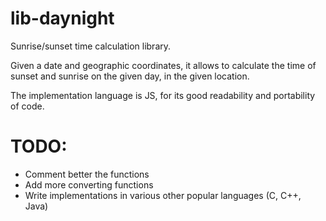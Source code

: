 lib-daynight
============

Sunrise/sunset time calculation library.

Given a date and geographic coordinates, it allows to calculate the time of sunset and sunrise on the given day, in the given location.

The implementation language is JS, for its good readability and portability of code.


TODO:
===========
 - Comment better the functions
 - Add more converting functions
 - Write implementations in various other popular languages (C, C++, Java)
